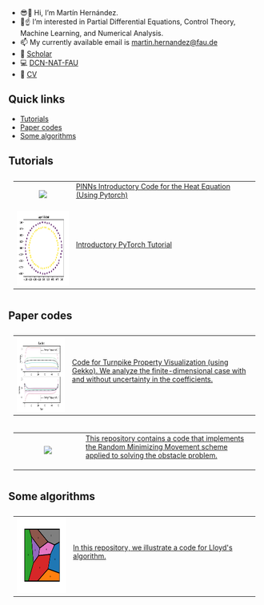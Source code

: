 <p align="center">
  <a href="https://github.com/Martinshs/Martinshs">
    <img src="https://github.com/Martinshs/Martinshs/blob/main/wave_1.gif" alt="" /></a>
</p>

- 😎👋 Hi, I’m Martín Hernández.
- 🧐☝️ I’m interested in Partial Differential Equations, Control Theory, Machine Learning, and Numerical Analysis. 
- 📫 My currently available email is martin.hernandez@fau.de
- 📖 [Scholar](https://scholar.google.com/citations?hl=es&authuser=2&user=uMn-o4sAAAAJ)
- 💻 [DCN-NAT-FAU](https://dcn.nat.fau.eu/martin-hernandez/) 
-  :page_with_curl: [CV](https://github.com/Martinshs/Martinshs/blob/main/CV_Martin_H_31.08.2024.pdf)
  
## Quick links
* [Tutorials](#tutorials)
* [Paper codes](#paper-codes)
* [Some algorithms](#some-algorithms)

## Tutorials
<table style="padding:10px">
   <tr>
    <td width=250px align="center"> <a href="https://github.com/DCN-FAU-AvH/pinns_heat"> <img src="https://github.com/DCN-FAU-AvH/pinns_heat/blob/master/results/test_example_2_20231113-230629/0_video_u.gif" height = 150px ></a></td>
    <td width = 800px> 
    <a href="https://github.com/DCN-FAU-AvH/pinns_heat"> PINNs Introductory Code for the Heat Equation (Using Pytorch)</a> <br> <br> 
    </td>
  </tr>
<!---    --->

 <tr>
    <td width=250px align="center"> <a href="https://github.com/Martinshs/tutorial_pytorch/tree/main"> <img src="https://github.com/Martinshs/tutorial_pytorch/blob/main/gifs/Simulation.gif" height = 150px ></a></td>
    <td width = 800px> 
    <a href="https://github.com/Martinshs/tutorial_pytorch/tree/main">Introductory PyTorch Tutorial</a> <br> <br> 
    </td>
  </tr>

   
</table>

## Paper codes
<table style="padding:10px">
   <tr>
        <td width=250px align="center"> <a href="https://github.com/Martinshs/Turnpike-property"> <img src="https://github.com/Martinshs/Turnpike-property/blob/main/Images/plot_1.png" height = 150px ></a></td>
    <td width = 800px> 
    <a href="https://github.com/Martinshs/Turnpike-property"> Code for Turnpike Property Visualization (using Gekko). We analyze the finite-dimensional case with and without uncertainty in the coefficients.</a> <br> <br> 
    </td>
  </tr>
</table>

<table style="padding:10px">
   <tr>
        <td width=320px align="center"> <a href="https://github.com/Martinshs/mini-batch_obtacle_problem/tree/main"> <img src="https://github.com/Martinshs/mini-batch_obtacle_problem/blob/main/comparation_solutions.gif" height = 140px ></a></td>
    <td width = 800px> 
    <a href="https://github.com/Martinshs/mini-batch_obtacle_problem/tree/main"> This repository contains a code that implements the Random Minimizing Movement scheme applied to solving the obstacle problem.</a> <br> <br> 
    </td>
  </tr>
</table>

## Some algorithms
<table style="padding:10px">
   <tr>
        <td width=250px align="center"> <a href="https://github.com/Martinshs/Algorithms/tree/main"> <img src="https://github.com/Martinshs/Algorithms/blob/main/Floyd_Algorithm/Lloyd_algorithm_P350_S6_Dim2x2_I200_N8.gif" height = 150px ></a></td>
    <td width = 800px> 
    <a href="https://github.com/Martinshs/Algorithms/tree/main"> In this repository, we illustrate a code for Lloyd's algorithm.</a> <br> <br> 
    </td>
  </tr>
</table>
<!---
Martinshs/Martinshs is a ✨ special ✨ repository because its `README.md` (this file) appears on your GitHub profile.
You can click the Preview link to take a look at your changes.
--->

